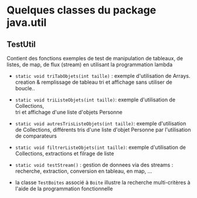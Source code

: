 # Quelques classes du package java.util

## TestUtil 
Contient des fonctions exemples de test de manipulation de tableaux, de listes, de map, de flux (stream) en utilisant la programmation lambda

- `static void triTabObjets(int taille)` : exemple d'utilisation de Arrays.
   creation & remplissage de tableau tri et affichage sans utiliser de boucle..
   
- `static void triListeObjets(int taille)`: exemple d'utilisation de Collections,  
tri et  affichage d'une liste d'objets Personne

- `static void autresTrisListeObjets(int taille)`: exemple d'utilisation de Collections,
différents tris d'une liste d'objet Personne par l'utilisation de comparateurs
 
- `static void filtrerListeObjets(int taille)`: exemple d'utilisation de Collections,
extractions et filrage de liste

- `static void testStream()` : gestion de donnees via des streams :
 recherche, extraction, conversion en tableau, en map, ...

- la classe `TestBoites` associé à `Boite` illustre la recherche multi-critères à l'aide de la programmation fonctionnelle